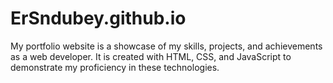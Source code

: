 # ErSndubey.github.io
My portfolio website is a showcase of my skills, projects, and achievements as a web developer. It is created with HTML, CSS, and JavaScript to demonstrate my proficiency in these technologies.
